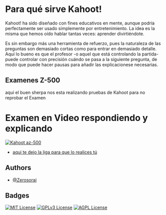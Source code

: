 # Para qué sirve Kahoot!
Kahoot! ha sido diseñado con fines educativos en mente, aunque podría perfectamente ser usado simplemente por entretenimiento. La idea es la misma que hemos oído hablar tantas veces: aprender divirtiéndote.

Es sin embargo más una herramienta de refuerzo, pues la naturaleza de las preguntas son demasiado cortas como para entrar en demasiado detalle. Aquí lo bueno es que el profesor -o aquel que está controlando la partida- puede controlar con precisión cuándo se pasa a la siguiente pregunta, de modo que puede hacer pausas para añadir las explicacionese necesarias.

## Examenes Z-500
aqui el buen sherpa nos esta realizando pruebas de Kahoot para no reprobar el Examen 

# Examen en Video respondiendo y explicando 
[![ Kahoot az-500](https://img.youtube.com/vi/KHEn_O54OGQ/0.jpg)](https://youtu.be/KHEn_O54OGQ)

- [aqui te dejo la liga para que lo realices tú](https://www.github.com/zerosorai)



## Authors

- [@Zerosorai](https://www.github.com/zerosorai)


## Badges



[![MIT License](https://img.shields.io/badge/License-MIT-green.svg)](https://choosealicense.com/licenses/mit/)
[![GPLv3 License](https://img.shields.io/badge/License-GPL%20v3-yellow.svg)](https://opensource.org/licenses/)
[![AGPL License](https://img.shields.io/badge/license-AGPL-blue.svg)](http://www.gnu.org/licenses/agpl-3.0)
